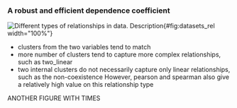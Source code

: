 ### A robust and efficient dependence coefficient

![
**Different types of relationships in data.**
Description
](images/intro/relationships.svg "Image title"){#fig:datasets_rel width="100%"}


- clusters from the two variables tend to match
- more number of clusters tend to capture more complex relationships, such as two_linear
- two internal clusters do not necessarily capture only linear relationships, such as the non-coexistence
However, pearson and spearman also give a relatively high value on this relationship type



ANOTHER FIGURE WITH TIMES
